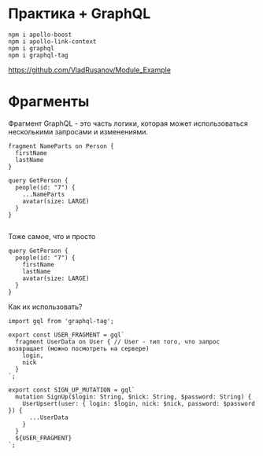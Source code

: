 # Практика + GraphQL

```
npm i apollo-boost
npm i apollo-link-context
npm i graphql
npm i graphql-tag

```

https://github.com/VladRusanov/Module_Example


# Фрагменты

Фрагмент GraphQL - это часть логики, которая может использоваться несколькими запросами и изменениями.

```
fragment NameParts on Person {
  firstName
  lastName
}

query GetPerson {
  people(id: "7") {
    ...NameParts
    avatar(size: LARGE)
  }
}


```

Тоже самое, что и просто

```
query GetPerson {
  people(id: "7") {
    firstName
    lastName
    avatar(size: LARGE)
  }
}

```


Как их использовать?

```
import gql from 'graphql-tag';

export const USER_FRAGMENT = gql`
  fragment UserData on User { // User - тип того, что запрос возвращает (можно посмотреть на сервере)
    login,
    nick
  }
`;

export const SIGN_UP_MUTATION = gql`
  mutation SignUp($login: String, $nick: String, $password: String) {
    UserUpsert(user: { login: $login, nick: $nick, password: $password }) {
      ...UserData
    }
  }
  ${USER_FRAGMENT}
`;

```
